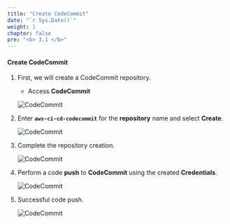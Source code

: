 ```yaml
---
title: "Create CodeCommit"
date: "`r Sys.Date()`"
weight: 1
chapter: false
pre: "<b> 3.1 </b>"
---
```


#### Create CodeCommit

1. First, we will create a CodeCommit repository.

    - Access **CodeCommit**

    ![CodeCommit](/aws-fcj-workshop-001/2-CodeCommit/1.png)

2. Enter **```aws-ci-cd-codecommit```** for the **repository** name and select **Create**.

   ![CodeCommit](/aws-fcj-workshop-001/2-CodeCommit/2.png)

3. Complete the repository creation.

    ![CodeCommit](/aws-fcj-workshop-001/2-CodeCommit/3.png)

4. Perform a code **push** to **CodeCommit** using the created **Credentials**.

    ![CodeCommit](/aws-fcj-workshop-001/2-CodeCommit/4.png)

5. Successful code push.

    ![CodeCommit](/aws-fcj-workshop-001/2-CodeCommit/5.png)
